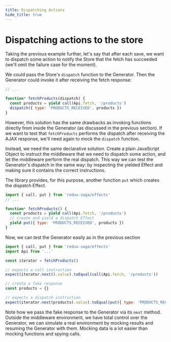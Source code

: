 ```yaml
---
title: Dispatching Actions
hide_title: true
---
```


# Dispatching actions to the store

Taking the previous example further, let's say that after each save, we want to dispatch some action
to notify the Store that the fetch has succeeded (we'll omit the failure case for the moment).

We could pass the Store's `dispatch` function to the Generator. Then the
Generator could invoke it after receiving the fetch response:

```javascript
// ...

function* fetchProducts(dispatch) {
  const products = yield call(Api.fetch, '/products')
  dispatch({ type: 'PRODUCTS_RECEIVED', products })
}
```

However, this solution has the same drawbacks as invoking functions directly from inside the Generator (as discussed in the previous section). If we want to test that `fetchProducts` performs
the dispatch after receiving the AJAX response, we'll need again to mock the `dispatch`
function.

Instead, we need the same declarative solution. Create a plain JavaScript Object to instruct the
middleware that we need to dispatch some action, and let the middleware perform the real
dispatch. This way we can test the Generator's dispatch in the same way: by inspecting
the yielded Effect and making sure it contains the correct instructions.

The library provides, for this purpose, another function `put` which creates the dispatch
Effect.

```javascript
import { call, put } from 'redux-saga/effects'
// ...

function* fetchProducts() {
  const products = yield call(Api.fetch, '/products')
  // create and yield a dispatch Effect
  yield put({ type: 'PRODUCTS_RECEIVED', products })
}
```

Now, we can test the Generator easily as in the previous section

```javascript
import { call, put } from 'redux-saga/effects'
import Api from '...'

const iterator = fetchProducts()

// expects a call instruction
expect(iterator.next().value).toEqual(call(Api.fetch, '/products'))

// create a fake response
const products = {}

// expects a dispatch instruction
expect(iterator.next(products).value).toEqual(put({ type: 'PRODUCTS_RECEIVED', products }))
```

Note how we pass the fake response to the Generator via its `next` method. Outside the
middleware environment, we have total control over the Generator, we can simulate a
real environment by mocking results and resuming the Generator with them. Mocking
data is a lot easier than mocking functions and spying calls.
